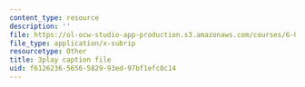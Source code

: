 ```yaml
---
content_type: resource
description: ''
file: https://ol-ocw-studio-app-production.s3.amazonaws.com/courses/6-004-computation-structures-spring-2017/f61262365656582993ed97bf1efc8c14_jsJ0nR38zvo.vtt
file_type: application/x-subrip
resourcetype: Other
title: 3play caption file
uid: f6126236-5656-5829-93ed-97bf1efc8c14
---
```

